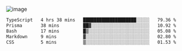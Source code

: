 ![image](https://github-profile-trophy.vercel.app/?username=CMOISDEAD&theme=darkhub&row=1&no-frame=true&margin-w=15&margin-h=15)
<!--START_SECTION:waka-->

```txt
TypeScript   4 hrs 38 mins   ████████████████████░░░░░   79.36 %
Prisma       38 mins         ██▓░░░░░░░░░░░░░░░░░░░░░░   10.92 %
Bash         17 mins         █▒░░░░░░░░░░░░░░░░░░░░░░░   05.08 %
Markdown     9 mins          ▓░░░░░░░░░░░░░░░░░░░░░░░░   02.80 %
CSS          5 mins          ▒░░░░░░░░░░░░░░░░░░░░░░░░   01.53 %
```

<!--END_SECTION:waka--> 
